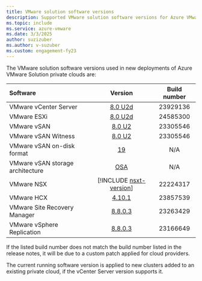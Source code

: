 ```yaml
---
title: VMware solution software versions
description: Supported VMware solution software versions for Azure VMware Solution.
ms.topic: include
ms.service: azure-vmware
ms.date: 3/3/2025
author: suzizuber
ms.author: v-suzuber
ms.custom: engagement-fy23
---
```


<!-- Used in faq.md and concepts-private-clouds-clusters#host-maintenance-and-lifecycle-management and introduction#vmware-software-versions-->

The VMware solution software versions used in new deployments of Azure VMware Solution private clouds are:

| Software                         |    Version   |    Build number   |
| :---                             |     :---:    |     :---:         |
| VMware vCenter Server            |    [8.0 U2d](https://techdocs.broadcom.com/us/en/vmware-cis/vsphere/vsphere/8-0/release-notes/vcenter-server-update-and-patch-release-notes/vsphere-vcenter-server-80u2d-release-notes.html)   | 23929136 |
| VMware ESXi                      |    [8.0 U2d](https://techdocs.broadcom.com/us/en/vmware-cis/vsphere/vsphere/8-0/release-notes/esxi-update-and-patch-release-notes/vsphere-esxi-80u2d-release-notes.html)  | 24585300 |
| VMware vSAN                      |    [8.0 U2](https://techdocs.broadcom.com/us/en/vmware-cis/vsan/vsan/8-0/release-notes/vmware-vsan-802-release-notes.html)   | 23305546 |
| VMware vSAN Witness              |    [8.0 U2](https://techdocs.broadcom.com/us/en/vmware-cis/vsan/vsan/8-0/release-notes/vmware-vsan-802-release-notes.html)   | 23305546 |
| VMware vSAN on-disk format       |    [19](https://knowledge.broadcom.com/external/article?legacyId=2148493)   | N/A |
| VMware vSAN storage architecture |    [OSA](https://blogs.vmware.com/cloud-foundation/2022/08/31/comparing-the-original-storage-architecture-to-the-vsan-8-express-storage-architecture/)   | N/A |
| VMware NSX                       |    [!INCLUDE [nsxt-version](nsxt-version.md)]   | 22224317 |
| VMware HCX                       |    [4.10.1](https://techdocs.broadcom.com/us/en/vmware-cis/hcx/vmware-hcx/4-10/hcx-4-10-release-notes/Chunk174419121.html#Chunk174419121)   | 23857539 |
| VMware Site Recovery Manager     |    [8.8.0.3](https://techdocs.broadcom.com/us/en/vmware-cis/live-recovery/site-recovery-manager/8-8/release-notes/vmware-site-recovery-manager-8803-release-notes.html)   | 23263429 |
| VMware vSphere Replication       |    [8.8.0.3](https://techdocs.broadcom.com/us/en/vmware-cis/live-recovery/vsphere-replication/8-8/release-notes/vsphere-replication-8803-release-notes.html)   | 23166649 |

If the listed build number does not match the build number listed in the release notes, it will be due to a custom patch applied for cloud providers.

The current running software version is applied to new clusters added to an existing private cloud, if the vCenter Server version supports it.
